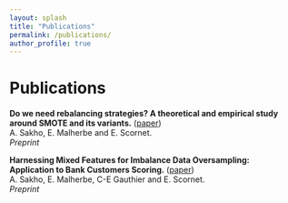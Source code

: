 ```yaml
---
layout: splash
title: "Publications"
permalink: /publications/
author_profile: true
---
```


Publications 
======

**Do we need rebalancing strategies? A theoretical and empirical study around SMOTE and its variants.** ([paper](https://arxiv.org/pdf/2402.03819))         
A. Sakho, E. Malherbe and E. Scornet.                                                             
*Preprint* 

**Harnessing Mixed Features for Imbalance Data Oversampling: Application to Bank Customers Scoring.** ([paper](https://arxiv.org/pdf/2503.22730))         
A. Sakho, E. Malherbe, C-E Gauthier and E. Scornet.                                                             
*Preprint* 
